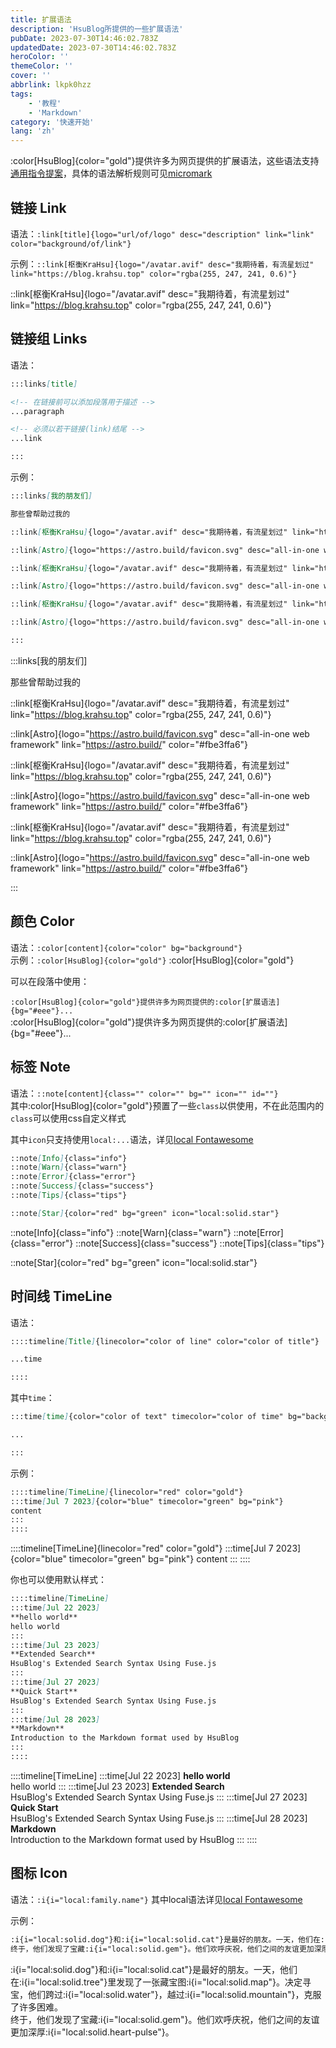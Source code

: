 ```yaml
---
title: 扩展语法
description: 'HsuBlog所提供的一些扩展语法'
pubDate: 2023-07-30T14:46:02.783Z
updatedDate: 2023-07-30T14:46:02.783Z
heroColor: ''
themeColor: ''
cover: ''
abbrlink: lkpk0hzz
tags:
    - '教程'
    - 'Markdown'
category: '快速开始'
lang: 'zh'
---
```


:color[HsuBlog]{color="gold"}提供许多为网页提供的扩展语法，这些语法支持[通用指令提案](https://talk.commonmark.org/t/generic-directives-plugins-syntax/444)，具体的语法解析规则可见[micromark](https://github.com/micromark/micromark-extension-directive#syntax)

## 链接 Link

语法：`:link[title]{logo="url/of/logo" desc="description" link="link" color="background/of/link"}`

示例：`::link[枢衡KraHsu]{logo="/avatar.avif" desc="我期待着，有流星划过" link="https://blog.krahsu.top" color="rgba(255, 247, 241, 0.6)"}`

::link[枢衡KraHsu]{logo="/avatar.avif" desc="我期待着，有流星划过" link="https://blog.krahsu.top" color="rgba(255, 247, 241, 0.6)"}

## 链接组 Links

语法：  
```markdown
:::links[title]

<!-- 在链接前可以添加段落用于描述 -->
...paragraph

<!-- 必须以若干链接(link)结尾 -->
...link 

:::
```

示例：  
```markdown
:::links[我的朋友们]

那些曾帮助过我的

::link[枢衡KraHsu]{logo="/avatar.avif" desc="我期待着，有流星划过" link="https://blog.krahsu.top" color="rgba(255, 247, 241, 0.6)"}

::link[Astro]{logo="https://astro.build/favicon.svg" desc="all-in-one web framework" link="https://astro.build/" color="#fbe3ffa6"}

::link[枢衡KraHsu]{logo="/avatar.avif" desc="我期待着，有流星划过" link="https://blog.krahsu.top" color="rgba(255, 247, 241, 0.6)"}

::link[Astro]{logo="https://astro.build/favicon.svg" desc="all-in-one web framework" link="https://astro.build/" color="#fbe3ffa6"}

::link[枢衡KraHsu]{logo="/avatar.avif" desc="我期待着，有流星划过" link="https://blog.krahsu.top" color="rgba(255, 247, 241, 0.6)"}

::link[Astro]{logo="https://astro.build/favicon.svg" desc="all-in-one web framework" link="https://astro.build/" color="#fbe3ffa6"}

:::
```

:::links[我的朋友们]

那些曾帮助过我的

::link[枢衡KraHsu]{logo="/avatar.avif" desc="我期待着，有流星划过" link="https://blog.krahsu.top" color="rgba(255, 247, 241, 0.6)"}

::link[Astro]{logo="https://astro.build/favicon.svg" desc="all-in-one web framework" link="https://astro.build/" color="#fbe3ffa6"}

::link[枢衡KraHsu]{logo="/avatar.avif" desc="我期待着，有流星划过" link="https://blog.krahsu.top" color="rgba(255, 247, 241, 0.6)"}

::link[Astro]{logo="https://astro.build/favicon.svg" desc="all-in-one web framework" link="https://astro.build/" color="#fbe3ffa6"}

::link[枢衡KraHsu]{logo="/avatar.avif" desc="我期待着，有流星划过" link="https://blog.krahsu.top" color="rgba(255, 247, 241, 0.6)"}

::link[Astro]{logo="https://astro.build/favicon.svg" desc="all-in-one web framework" link="https://astro.build/" color="#fbe3ffa6"}

:::

## 颜色 Color

语法：`:color[content]{color="color" bg="background"}`  
示例：`:color[HsuBlog]{color="gold"}` :color[HsuBlog]{color="gold"}

可以在段落中使用：

`:color[HsuBlog]{color="gold"}提供许多为网页提供的:color[扩展语法]{bg="#eee"}...`  
:color[HsuBlog]{color="gold"}提供许多为网页提供的:color[扩展语法]{bg="#eee"}...

## 标签 Note

语法：`::note[content]{class="" color="" bg="" icon="" id=""}`  
其中:color[HsuBlog]{color="gold"}预置了一些`class`以供使用，不在此范围内的`class`可以使用css自定义样式

其中`icon`只支持使用`local:...`语法，详见[local Fontawesome](/blog/lkplqhb8)

```markdown
::note[Info]{class="info"}
::note[Warn]{class="warn"}
::note[Error]{class="error"}
::note[Success]{class="success"}
::note[Tips]{class="tips"}

::note[Star]{color="red" bg="green" icon="local:solid.star"}
```

::note[Info]{class="info"}
::note[Warn]{class="warn"}
::note[Error]{class="error"}
::note[Success]{class="success"}
::note[Tips]{class="tips"}

::note[Star]{color="red" bg="green" icon="local:solid.star"}

## 时间线 TimeLine

语法：
```markdown
::::timeline[Title]{linecolor="color of line" color="color of title"}

...time

::::
```
其中`time`：
```markdown
:::time[time]{color="color of text" timecolor="color of time" bg="background of timecard"}

...

:::
```

示例：
```markdown
::::timeline[TimeLine]{linecolor="red" color="gold"}
:::time[Jul 7 2023]{color="blue" timecolor="green" bg="pink"}
content
:::
::::
```

::::timeline[TimeLine]{linecolor="red" color="gold"}
:::time[Jul 7 2023]{color="blue" timecolor="green" bg="pink"}
content
:::
::::

你也可以使用默认样式：
```markdown
::::timeline[TimeLine]
:::time[Jul 22 2023]
**hello world**  
hello world
:::
:::time[Jul 23 2023]
**Extended Search**  
HsuBlog's Extended Search Syntax Using Fuse.js
:::
:::time[Jul 27 2023]
**Quick Start**  
HsuBlog's Extended Search Syntax Using Fuse.js
:::
:::time[Jul 28 2023]
**Markdown**  
Introduction to the Markdown format used by HsuBlog
:::
::::
```
::::timeline[TimeLine]
:::time[Jul 22 2023]
**hello world**  
hello world
:::
:::time[Jul 23 2023]
**Extended Search**  
HsuBlog's Extended Search Syntax Using Fuse.js
:::
:::time[Jul 27 2023]
**Quick Start**  
HsuBlog's Extended Search Syntax Using Fuse.js
:::
:::time[Jul 28 2023]
**Markdown**  
Introduction to the Markdown format used by HsuBlog
:::
::::

## 图标 Icon

语法：`:i{i="local:family.name"}`
其中local语法详见[local Fontawesome](/blog/lkplqhb8)

示例：
```markdown
:i{i="local:solid.dog"}和:i{i="local:solid.cat"}是最好的朋友。一天，他们在:i{i="local:solid.tree"}里发现了一张藏宝图:i{i="local:solid.map"}。决定寻宝，他们跨过:i{i="local:solid.water"}，越过:i{i="local:solid.mountain"}，克服了许多困难。  
终于，他们发现了宝藏:i{i="local:solid.gem"}。他们欢呼庆祝，他们之间的友谊更加深厚:i{i="local:solid.heart-pulse"}。
```

:i{i="local:solid.dog"}和:i{i="local:solid.cat"}是最好的朋友。一天，他们在:i{i="local:solid.tree"}里发现了一张藏宝图:i{i="local:solid.map"}。决定寻宝，他们跨过:i{i="local:solid.water"}，越过:i{i="local:solid.mountain"}，克服了许多困难。  
终于，他们发现了宝藏:i{i="local:solid.gem"}。他们欢呼庆祝，他们之间的友谊更加深厚:i{i="local:solid.heart-pulse"}。
